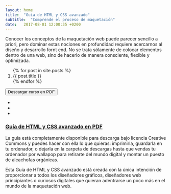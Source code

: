 ```yaml
---
layout: home
title:  "Guía de HTML y CSS avanzado"
subtitle:  "Comprende el proceso de maquetación"
date:   2017-08-01 12:00:35 +0200
---
```


Conocer los conceptos de la maquetación web puede parecer sencillo a priori, pero dominar estas nociones en profundidad requiere acercarnos al diseño y desarrollo fornt end. No se trata sólamente de colocar elementos dentro de una web, sino de hacerlo de manera consciente, flexible y optimizada.

<ol>
	{% for post in site.posts %}
	<li>{{ post.title }}</li>
    {% endfor %}
</ol>

<button href="#" class="btn margin-auto display-block filled xl"><span class="btn__line"></span><span class="btn__text">Descargar curso en PDF</span></button>

<ul class="home__social inline nobullets text-align-center display-block m-lg">
	<li><a href="https://github.com/staranco" target="_blank" class="p-sm"><i class="icon ion-social-github"></i></a></li>
	<li><a href="https://www.linkedin.com/in/susanataranco" target="_blank" class="p-sm"><i class="icon ion-social-linkedin"></i></a></li>
	<li><a href="http://susana-taranco.me" target="_blank" class="p-sm"><i class="icon ion-android-happy"></i></a></li>
</ul>

<div class="highlightedblock bordered">
	<a href="#"><h3 class="m-t-n">Guía de HTML y CSS avanzado en PDF</h3></a>
	<p>La guía está completamente disponible para descarga bajo licencia Creative Commons y puedes hacer con ella lo que quieras: imprimirla, guardarla en tu ordenador, o dejarla en la carpeta de descargas hasta que vendas tu ordenador por wallapop para retirarte del mundo digital y montar un puesto de alcachofas orgánicas.</p> 
	<p class="m-b-n">Esta Guía de HTML y CSS avanzado está creada con la única intención de proporcionar a todos los diseñadores gráficos, diseñadores web principiantes o curiosos digitales que quieran adentrarse un poco más en el mundo de la maquetación web.</p>
</div>